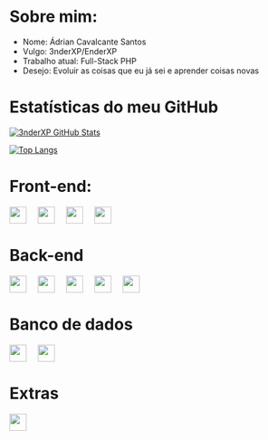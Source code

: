 # Sobre mim:

- Nome: Ádrian Cavalcante Santos
- Vulgo: 3nderXP/EnderXP
- Trabalho atual: Full-Stack PHP
- Desejo: Evoluir as coisas que eu já sei e aprender coisas novas

# Estatísticas do meu GitHub

[![3nderXP GitHub Stats](https://github-readme-stats.vercel.app/api?username=3nderXP&show_icons=true&theme=tokyonight&hide_border=true&border_color=0088ff&border_radius=20&custom_title=Estatísticas+do+GitHub+do+3nderXP)](https://github.com/3nderXP)

[![Top Langs](https://github-readme-stats.vercel.app/api/top-langs/?username=3nderXP&show_icons=true&theme=tokyonight&hide_border=true&border_color=0088ff&border_radius=20&custom_title=Linguagens+Mais+Usadas&layout=compact&langs_count=10)](https://github.com/3nderXP)

# Front-end:

<div style="display: flex;align-items:center;gap:20px;">
  <img style="width: 30px;height: 30px;" src="https://cdn.jsdelivr.net/gh/devicons/devicon/icons/html5/html5-original.svg" />
  <img style="width: 30px;height: 30px;" src="https://cdn.jsdelivr.net/gh/devicons/devicon/icons/css3/css3-original.svg" />
  <img style="width: 30px;height: 30px;" src="https://cdn.jsdelivr.net/gh/devicons/devicon/icons/javascript/javascript-original.svg" />
  <img style="width: 30px;height: 30px;" src="https://cdn.jsdelivr.net/gh/devicons/devicon/icons/jquery/jquery-original.svg" />
</div>

# Back-end

<div style="display: flex;align-items:center;gap:20px;">
  <img style="width: 30px;height: 30px;" src="https://cdn.jsdelivr.net/gh/devicons/devicon/icons/php/php-original.svg" />
  <img style="width: 30px;height: 30px;" src="https://cdn.jsdelivr.net/gh/devicons/devicon/icons/composer/composer-original.svg" />
  <img style="width: 30px;height: 30px;" src="https://cdn.jsdelivr.net/gh/devicons/devicon/icons/nodejs/nodejs-original.svg" />
  <img style="width: 30px;height: 30px;" src="https://cdn.jsdelivr.net/gh/devicons/devicon/icons/npm/npm-original-wordmark.svg" />
  <img style="width: 30px;height: 30px;" src="https://cdn.jsdelivr.net/gh/devicons/devicon/icons/discordjs/discordjs-original.svg" />
</div>

# Banco de dados

<div style="display: flex;align-items:center;gap:20px;">
  <img style="width: 30px;height: 30px;" src="https://cdn.jsdelivr.net/gh/devicons/devicon/icons/mysql/mysql-original.svg" />
  <img style="width: 30px;height: 30px;" src="https://cdn.jsdelivr.net/gh/devicons/devicon/icons/mongodb/mongodb-original.svg" />
</div>

# Extras

<div style="display: flex;align-items:center;gap:20px;">
  <img style="width: 30px;height: 30px;" src="https://cdn.jsdelivr.net/gh/devicons/devicon/icons/git/git-original.svg" />
</div>
